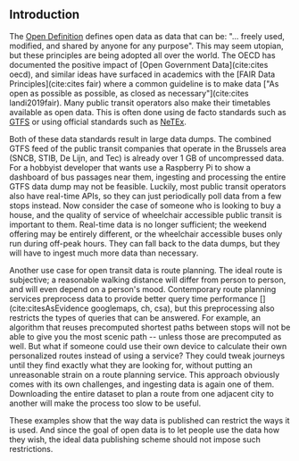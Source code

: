 ## Introduction

The [Open Definition](https://opendefinition.org/) defines open data as data that can be: "... freely used, modified, and shared by anyone for any purpose". This may seem utopian, but these principles are being adopted all over the world. The OECD has documented the positive impact of [Open Government Data](cite:cites oecd), and similar ideas have surfaced in academics with the [FAIR Data Principles](cite:cites fair) where a common guideline is to make data ["As open as possible as possible, as closed as necessary"](cite:cites landi2019fair). Many public transit operators also make their timetables available as open data. This is often done using de facto standards such as [GTFS](https://developers.google.com/transit/gtfs) or using official standards such as [NeTEx](http://netex-cen.eu/). 

Both of these data standards result in large data dumps. The combined GTFS feed of the public transit companies that operate in the Brussels area (SNCB, STIB, De Lijn, and Tec) is already over 1 GB of uncompressed data. For a hobbyist developer that wants use a Raspberry Pi to show a dashboard of bus passages near them, ingesting and processing the entire GTFS data dump may not be feasible. Luckily, most public transit operators also have real-time APIs, so they can just periodically poll data from a few stops instead. Now consider the case of someone who is looking to buy a house, and the quality of service of wheelchair accessible public transit is important to them. Real-time data is no longer sufficient; the weekend offering may be entirely different, or the wheelchair accessible buses only run during off-peak hours. They can fall back to the data dumps, but they will have to ingest much more data than necessary. 

Another use case for open transit data is route planning. The ideal route is subjective; a reasonable walking distance will differ from person to person, and will even depend on a person's mood. Contemporary route planning services preprocess data to provide better query time performance [](cite:citesAsEvidence googlemaps, ch, csa), but this preprocessing also restricts the types of queries that can be answered. For example, an algorithm that reuses precomputed shortest paths between stops will not be able to give you the most scenic path -- unless those are precomputed as well. But what if someone could use their own device to calculate their own personalized routes instead of using a service? They could tweak journeys until they find exactly what they are looking for, without putting an unreasonable strain on a route planning service. This approach obviously comes with its own challenges, and ingesting data is again one of them. Downloading the entire dataset to plan a route from one adjacent city to another will make the process too slow to be useful. 

These examples show that the way data is published can restrict the ways it is used. And since the goal of open data is to let people use the data how they wish, the ideal data publishing scheme should not impose such restrictions.
